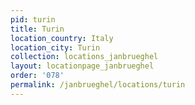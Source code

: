 ```yaml
---
pid: turin
title: Turin
location_country: Italy
location_city: Turin
collection: locations_janbrueghel
layout: locationpage_janbrueghel
order: '078'
permalink: /janbrueghel/locations/turin
---
```


